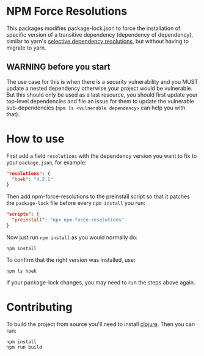 # NPM Force Resolutions

This packages modifies package-lock.json to force the installation of specific version of a transitive dependency (dependency of dependency), similar to yarn's [selective dependency resolutions](https://yarnpkg.com/lang/en/docs/selective-version-resolutions/), but without having to migrate to yarn.

## WARNING before you start

The use case for this is when there is a security vulnerability and you MUST update a nested dependency otherwise your project would be vulnerable. But this should only be used as a last resource, you should first update your top-level dependencies and file an issue for them to update the vulnerable sub-dependencies (`npm ls <vulnerable dependency>` can help you with that).

# How to use

First add a field `resolutions` with the dependency version you want to fix to your `package.json`, for example:

```json
"resolutions": {
  "hoek": "4.2.1"
}
```

Then add npm-force-resolutions to the preinstall script so that it patches the `package-lock` file before every `npm install` you run:

```json
"scripts": {
  "preinstall": "npx npm-force-resolutions"
}
```

Now just run `npm install` as you would normally do:

```
npm install
```

To confirm that the right version was installed, use:

```
npm ls hoek
```

If your package-lock changes, you may need to run the steps above again.

# Contributing

To build the project from source you'll need to install [clojure](https://clojure.org/guides/getting_started). Then you can run:

```
npm install
npm run build
```
